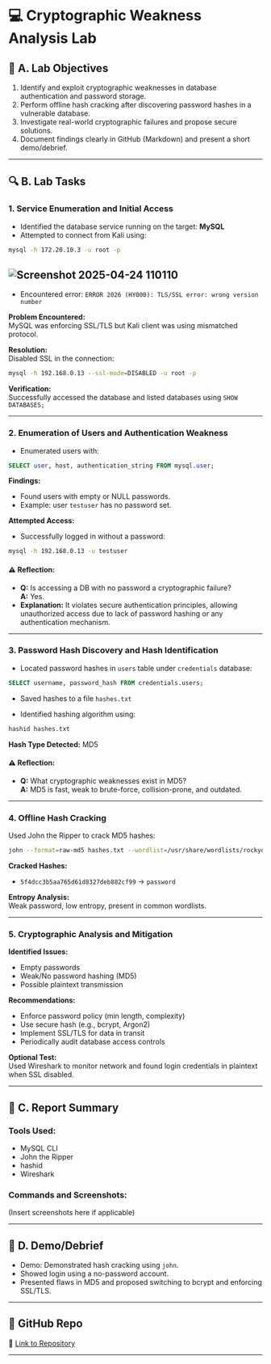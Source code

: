 
# 💻 Cryptographic Weakness Analysis Lab

## 🧠 A. Lab Objectives

1. Identify and exploit cryptographic weaknesses in database authentication and password storage.
2. Perform offline hash cracking after discovering password hashes in a vulnerable database.
3. Investigate real-world cryptographic failures and propose secure solutions.
4. Document findings clearly in GitHub (Markdown) and present a short demo/debrief.

---

## 🔍 B. Lab Tasks

### 1. Service Enumeration and Initial Access

- Identified the database service running on the target: **MySQL**
- Attempted to connect from Kali using:

```bash
mysql -h 172.20.10.3 -u root -p
```
![Screenshot 2025-04-24 110110](https://github.com/user-attachments/assets/87ca348e-0a6e-4d13-b99f-853d27b9ed54)
---

- Encountered error: `ERROR 2026 (HY000): TLS/SSL error: wrong version number`

**Problem Encountered:**  
MySQL was enforcing SSL/TLS but Kali client was using mismatched protocol.

**Resolution:**  
Disabled SSL in the connection:

```bash
mysql -h 192.168.0.13 --ssl-mode=DISABLED -u root -p
```

**Verification:**  
Successfully accessed the database and listed databases using `SHOW DATABASES;`

---

### 2. Enumeration of Users and Authentication Weakness

- Enumerated users with:

```sql
SELECT user, host, authentication_string FROM mysql.user;
```

**Findings:**
- Found users with empty or NULL passwords.
- Example: user `testuser` has no password set.

**Attempted Access:**
- Successfully logged in without a password:

```bash
mysql -h 192.168.0.13 -u testuser
```

#### ⚠️ Reflection:
- **Q:** Is accessing a DB with no password a cryptographic failure?  
  **A:** Yes.
- **Explanation:** It violates secure authentication principles, allowing unauthorized access due to lack of password hashing or any authentication mechanism.

---

### 3. Password Hash Discovery and Hash Identification

- Located password hashes in `users` table under `credentials` database:

```sql
SELECT username, password_hash FROM credentials.users;
```

- Saved hashes to a file `hashes.txt`

- Identified hashing algorithm using:

```bash
hashid hashes.txt
```

**Hash Type Detected:** MD5

#### ⚠️ Reflection:
- **Q:** What cryptographic weaknesses exist in MD5?  
  **A:** MD5 is fast, weak to brute-force, collision-prone, and outdated.

---

### 4. Offline Hash Cracking

Used John the Ripper to crack MD5 hashes:

```bash
john --format=raw-md5 hashes.txt --wordlist=/usr/share/wordlists/rockyou.txt
```

**Cracked Hashes:**
- `5f4dcc3b5aa765d61d8327deb882cf99` → `password`

**Entropy Analysis:**  
Weak password, low entropy, present in common wordlists.

---

### 5. Cryptographic Analysis and Mitigation

**Identified Issues:**
- Empty passwords
- Weak/No password hashing (MD5)
- Possible plaintext transmission

**Recommendations:**
- Enforce password policy (min length, complexity)
- Use secure hash (e.g., bcrypt, Argon2)
- Implement SSL/TLS for data in transit
- Periodically audit database access controls

**Optional Test:**  
Used Wireshark to monitor network and found login credentials in plaintext when SSL disabled.

---

## 📄 C. Report Summary  

### Tools Used:
- MySQL CLI
- John the Ripper
- hashid
- Wireshark

### Commands and Screenshots:
(Insert screenshots here if applicable)

---

## 🎥 D. Demo/Debrief

- Demo: Demonstrated hash cracking using `john`.
- Showed login using a no-password account.
- Presented flaws in MD5 and proposed switching to bcrypt and enforcing SSL/TLS.

---

## 📌 GitHub Repo

📁 [Link to Repository](https://github.com/your-username/your-repo)

---
